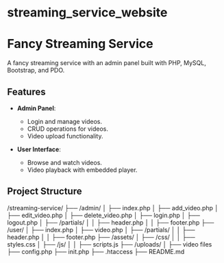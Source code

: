 # streaming_service_website
# Fancy Streaming Service

A fancy streaming service with an admin panel built with PHP, MySQL, Bootstrap, and PDO.

## Features

- **Admin Panel**:
  - Login and manage videos.
  - CRUD operations for videos.
  - Video upload functionality.

- **User Interface**:
  - Browse and watch videos.
  - Video playback with embedded player.

## Project Structure

/streaming-service/
├── /admin/
│   ├── index.php
│   ├── add_video.php
│   ├── edit_video.php
│   ├── delete_video.php
│   ├── login.php
│   ├── logout.php
│   ├── /partials/
│   │   ├── header.php
│   │   ├── footer.php
├── /user/
│   ├── index.php
│   ├── video.php
│   ├── /partials/
│   │   ├── header.php
│   │   ├── footer.php
├── /assets/
│   ├── /css/
│   │   ├── styles.css
│   ├── /js/
│   │   ├── scripts.js
├── /uploads/
│   ├── video files
├── config.php
├── init.php
├── .htaccess
├── README.md
